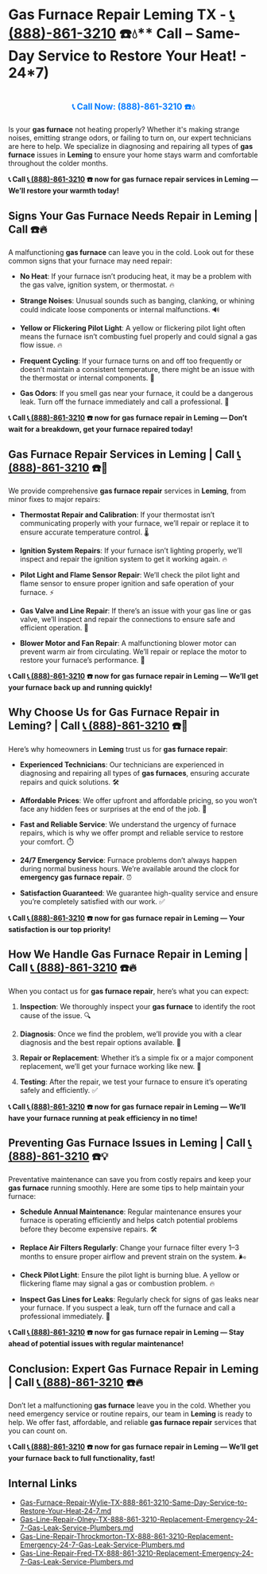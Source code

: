 # Gas Furnace Repair Leming TX - [📞 (888)-861-3210](https://plumbing-texas-3210.netlify.app) ☎️💧** Call  – Same-Day Service to Restore Your Heat! - 24*7)
# 

<p align="center" style="font-size: 1.2em; font-weight: bold; margin: 20px 0;">
  <a href="https://plumbing-texas-3210.netlify.app" target="_blank" style="color: #007BFF; text-decoration: none;">📞 Call Now: (888)-861-3210 ☎️💧</a>
</p>

Is your **gas furnace** not heating properly? Whether it's making strange noises, emitting strange odors, or failing to turn on, our expert technicians are here to help. We specialize in diagnosing and repairing all types of **gas furnace** issues in **Leming** to ensure your home stays warm and comfortable throughout the colder months.

**📞 Call [📞 (888)-861-3210](https://plumbing-texas-3210.netlify.app) ☎️ now for **gas furnace repair** services in Leming — We’ll restore your warmth today!**

## **Signs Your Gas Furnace Needs Repair in Leming | Call  ☎️🔥**

A malfunctioning **gas furnace** can leave you in the cold. Look out for these common signs that your furnace may need repair:

- **No Heat**: If your furnace isn’t producing heat, it may be a problem with the gas valve, ignition system, or thermostat. 🔥

- **Strange Noises**: Unusual sounds such as banging, clanking, or whining could indicate loose components or internal malfunctions. 🔊

- **Yellow or Flickering Pilot Light**: A yellow or flickering pilot light often means the furnace isn’t combusting fuel properly and could signal a gas flow issue. 🔥

- **Frequent Cycling**: If your furnace turns on and off too frequently or doesn’t maintain a consistent temperature, there might be an issue with the thermostat or internal components. 🔄

- **Gas Odors**: If you smell gas near your furnace, it could be a dangerous leak. Turn off the furnace immediately and call a professional. 💨

**📞 Call [📞 (888)-861-3210](https://plumbing-texas-3210.netlify.app) ☎️ now for **gas furnace repair** in Leming — Don’t wait for a breakdown, get your furnace repaired today!**

## **Gas Furnace Repair Services in Leming | Call [📞 (888)-861-3210](https://plumbing-texas-3210.netlify.app) ☎️🔧**

We provide comprehensive **gas furnace repair** services in **Leming**, from minor fixes to major repairs:

- **Thermostat Repair and Calibration**: If your thermostat isn’t communicating properly with your furnace, we’ll repair or replace it to ensure accurate temperature control. 🌡️

- **Ignition System Repairs**: If your furnace isn’t lighting properly, we’ll inspect and repair the ignition system to get it working again. 🔥

- **Pilot Light and Flame Sensor Repair**: We’ll check the pilot light and flame sensor to ensure proper ignition and safe operation of your furnace. ⚡

- **Gas Valve and Line Repair**: If there’s an issue with your gas line or gas valve, we’ll inspect and repair the connections to ensure safe and efficient operation. 🔧

- **Blower Motor and Fan Repair**: A malfunctioning blower motor can prevent warm air from circulating. We’ll repair or replace the motor to restore your furnace’s performance. 💨

**📞 Call [📞 (888)-861-3210](https://plumbing-texas-3210.netlify.app) ☎️ now for **gas furnace repair** in Leming — We’ll get your furnace back up and running quickly!**

## **Why Choose Us for Gas Furnace Repair in Leming? | Call [📞 (888)-861-3210](https://plumbing-texas-3210.netlify.app) ☎️🌟**

Here’s why homeowners in **Leming** trust us for **gas furnace repair**:

- **Experienced Technicians**: Our technicians are experienced in diagnosing and repairing all types of **gas furnaces**, ensuring accurate repairs and quick solutions. 🛠️

- **Affordable Prices**: We offer upfront and affordable pricing, so you won’t face any hidden fees or surprises at the end of the job. 💸

- **Fast and Reliable Service**: We understand the urgency of furnace repairs, which is why we offer prompt and reliable service to restore your comfort. ⏱️

- **24/7 Emergency Service**: Furnace problems don’t always happen during normal business hours. We’re available around the clock for **emergency gas furnace repair**. ⏰

- **Satisfaction Guaranteed**: We guarantee high-quality service and ensure you’re completely satisfied with our work. ✅

**📞 Call [📞 (888)-861-3210](https://plumbing-texas-3210.netlify.app) ☎️ now for **gas furnace repair** in Leming — Your satisfaction is our top priority!**

## **How We Handle Gas Furnace Repair in Leming | Call [📞 (888)-861-3210](https://plumbing-texas-3210.netlify.app) ☎️🔥**

When you contact us for **gas furnace repair**, here’s what you can expect:

1. **Inspection**: We thoroughly inspect your **gas furnace** to identify the root cause of the issue. 🔍

2. **Diagnosis**: Once we find the problem, we’ll provide you with a clear diagnosis and the best repair options available. 📝

3. **Repair or Replacement**: Whether it’s a simple fix or a major component replacement, we’ll get your furnace working like new. 🔧

4. **Testing**: After the repair, we test your furnace to ensure it’s operating safely and efficiently. ✅

**📞 Call [📞 (888)-861-3210](https://plumbing-texas-3210.netlify.app) ☎️ now for **gas furnace repair** in Leming — We’ll have your furnace running at peak efficiency in no time!**

## **Preventing Gas Furnace Issues in Leming | Call [📞 (888)-861-3210](https://plumbing-texas-3210.netlify.app) ☎️💡**

Preventative maintenance can save you from costly repairs and keep your **gas furnace** running smoothly. Here are some tips to help maintain your furnace:

- **Schedule Annual Maintenance**: Regular maintenance ensures your furnace is operating efficiently and helps catch potential problems before they become expensive repairs. 🛠️

- **Replace Air Filters Regularly**: Change your furnace filter every 1–3 months to ensure proper airflow and prevent strain on the system. 🌬️

- **Check Pilot Light**: Ensure the pilot light is burning blue. A yellow or flickering flame may signal a gas or combustion problem. 🔥

- **Inspect Gas Lines for Leaks**: Regularly check for signs of gas leaks near your furnace. If you suspect a leak, turn off the furnace and call a professional immediately. 💨

**📞 Call [📞 (888)-861-3210](https://plumbing-texas-3210.netlify.app) ☎️ now for **gas furnace repair** in Leming — Stay ahead of potential issues with regular maintenance!**

## **Conclusion: Expert Gas Furnace Repair in Leming | Call [📞 (888)-861-3210](https://plumbing-texas-3210.netlify.app) ☎️🔥**

Don’t let a malfunctioning **gas furnace** leave you in the cold. Whether you need emergency service or routine repairs, our team in **Leming** is ready to help. We offer fast, affordable, and reliable **gas furnace repair** services that you can count on.

**📞 Call [📞 (888)-861-3210](https://plumbing-texas-3210.netlify.app) ☎️ now for **gas furnace repair** in Leming — We’ll get your furnace back to full functionality, fast!**


## Internal Links
- [Gas-Furnace-Repair-Wylie-TX-888-861-3210-Same-Day-Service-to-Restore-Your-Heat-24-7.md](https://github.com/allyoucaneatsushiin/plumbing-texas/blob/main/Gas-Furnace-Repair-Wylie-TX-888-861-3210-Same-Day-Service-to-Restore-Your-Heat-24-7.md)
- [Gas-Line-Repair-Olney-TX-888-861-3210-Replacement-Emergency-24-7-Gas-Leak-Service-Plumbers.md](https://github.com/allyoucaneatsushiin/plumbing-texas/blob/main/Gas-Line-Repair-Olney-TX-888-861-3210-Replacement-Emergency-24-7-Gas-Leak-Service-Plumbers.md)
- [Gas-Line-Repair-Throckmorton-TX-888-861-3210-Replacement-Emergency-24-7-Gas-Leak-Service-Plumbers.md](https://github.com/allyoucaneatsushiin/plumbing-texas/blob/main/Gas-Line-Repair-Throckmorton-TX-888-861-3210-Replacement-Emergency-24-7-Gas-Leak-Service-Plumbers.md)
- [Gas-Line-Repair-Fred-TX-888-861-3210-Replacement-Emergency-24-7-Gas-Leak-Service-Plumbers.md](https://github.com/allyoucaneatsushiin/plumbing-texas/blob/main/Gas-Line-Repair-Fred-TX-888-861-3210-Replacement-Emergency-24-7-Gas-Leak-Service-Plumbers.md)
